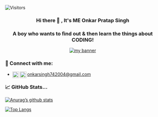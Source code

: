 ![Visitors](https://visitor-badge.glitch.me/badge?page_id=2004onkar.2004onkar)
<h3 align="center">
Hi there 👋 , It's ME Onkar Pratap Singh
</h2>
<h3 align="center">
A boy who wants to find out & then learn the things about CODING!
</h2>
<p align="center">
  <a href="https://www.instagram.com/_.ansh._.25._/" target="_blank" rel="noreferrer"><img src="https://user-images.githubusercontent.com/118440581/202844812-5f69bf95-0fe1-4699-964b-9d9215ddd896.png" alt="my banner"></a>

  ### 🤝 Connect with me:
- onkarsingh742004@gmail.com
<a href="https://www.instagram.com/onkar_pratap_singh__"><img align="left" src="https://raw.githubusercontent.com/yushi1007/yushi1007/main/images/instagram.svg" alt="Yu Shi | Instagram" width="21px"/></a>
<a href="https://www.linkedin.com/in/onkar-pratap-singh-876462257/"><img align="left" src="https://raw.githubusercontent.com/yushi1007/yushi1007/main/images/linkedin.svg" alt="Yu Shi | LinkedIn" width="21px"/></a>

### 📈 GitHub Stats...

[![Anurag’s github stats](https://github-readme-stats.vercel.app/api?username=2004onkar)](https://github.com/2004onkar)

[![Top Langs](https://github-readme-stats.vercel.app/api/top-langs/?username=2004onkar&layout=compact)](https://github.com/2004onkar)
